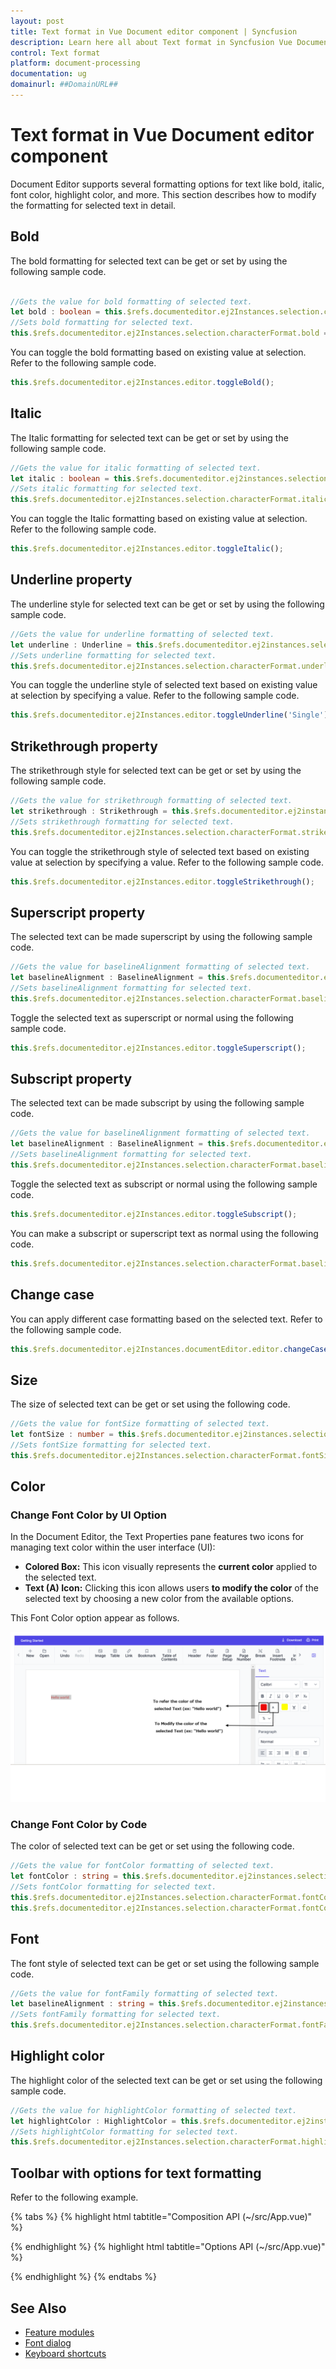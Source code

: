 ```yaml
---
layout: post
title: Text format in Vue Document editor component | Syncfusion
description: Learn here all about Text format in Syncfusion Vue Document editor component of Syncfusion Essential JS 2 and more.
control: Text format 
platform: document-processing
documentation: ug
domainurl: ##DomainURL##
---
```


# Text format in Vue Document editor component

Document Editor supports several formatting options for text like bold, italic, font color, highlight color, and more. This section describes how to modify the formatting for selected text in detail.

## Bold

The bold formatting for selected text can be get or set by using the following sample code.

```ts

//Gets the value for bold formatting of selected text.
let bold : boolean = this.$refs.documenteditor.ej2Instances.selection.characterFormat.bold;
//Sets bold formatting for selected text.
this.$refs.documenteditor.ej2Instances.selection.characterFormat.bold = true;
```

You can toggle the bold formatting based on existing value at selection. Refer to the following sample code.

```ts
this.$refs.documenteditor.ej2Instances.editor.toggleBold();
```

## Italic

The Italic formatting for selected text can be get or set by using the following sample code.

```ts
//Gets the value for italic formatting of selected text.
let italic : boolean = this.$refs.documenteditor.ej2instances.selection.characterFormat.italic;
//Sets italic formatting for selected text.
this.$refs.documenteditor.ej2Instances.selection.characterFormat.italic= true|false;
```

You can toggle the Italic formatting based on existing value at selection. Refer to the following sample code.

```ts
this.$refs.documenteditor.ej2Instances.editor.toggleItalic();
```

## Underline property

The underline style for selected text can be get or set by using the following sample code.

```ts
//Gets the value for underline formatting of selected text.
let underline : Underline = this.$refs.documenteditor.ej2instances.selection.characterFormat.underline;
//Sets underline formatting for selected text.
this.$refs.documenteditor.ej2Instances.selection.characterFormat.underline='Single' | 'None';
```

You can toggle the underline style of selected text based on existing value at selection by specifying a value. Refer to the following sample code.

```ts
this.$refs.documenteditor.ej2Instances.editor.toggleUnderline('Single');
```

## Strikethrough property

The strikethrough style for selected text can be get or set by using the following sample code.

```ts
//Gets the value for strikethrough formatting of selected text.
let strikethrough : Strikethrough = this.$refs.documenteditor.ej2instances.selection.characterFormat.strikethrough;
//Sets strikethrough formatting for selected text.
this.$refs.documenteditor.ej2Instances.selection.characterFormat.strikethrough='Single' | 'Normal';
```

You can toggle the strikethrough style of selected text based on existing value at selection by specifying a value. Refer to the following sample code.

```ts
this.$refs.documenteditor.ej2Instances.editor.toggleStrikethrough();
```

## Superscript property

The selected text can be made superscript by using the following sample code.

```ts
//Gets the value for baselineAlignment formatting of selected text.
let baselineAlignment : BaselineAlignment = this.$refs.documenteditor.ej2instances.selection.characterFormat.baselineAlignment;
//Sets baselineAlignment formatting for selected text.
this.$refs.documenteditor.ej2Instances.selection.characterFormat.baselineAlignment='Superscript';
```

Toggle the selected text as superscript or normal using the following sample code.

```ts
this.$refs.documenteditor.ej2Instances.editor.toggleSuperscript();
```

## Subscript property

The selected text can be made subscript by using the following sample code.

```ts
//Gets the value for baselineAlignment formatting of selected text.
let baselineAlignment : BaselineAlignment = this.$refs.documenteditor.ej2instances.selection.characterFormat.baselineAlignment;
//Sets baselineAlignment formatting for selected text.
this.$refs.documenteditor.ej2Instances.selection.characterFormat.baselineAlignment='Subscript';
```

Toggle the selected text as subscript or normal using the following sample code.

```ts
this.$refs.documenteditor.ej2Instances.editor.toggleSubscript();
```

You can make a subscript or superscript text as normal using the following code.

```ts
this.$refs.documenteditor.ej2Instances.selection.characterFormat.baselineAlignment='Normal';
```

## Change case

You can apply different case formatting based on the selected text. Refer to the following sample code.

```ts
this.$refs.documenteditor.ej2Instances.documentEditor.editor.changeCase('Uppercase'|'Lowercase'|'SentenceCase'|'ToggleCase'|'CapitalizeEachWord');
```

## Size

The size of selected text can be get or set using the following code.

```ts
//Gets the value for fontSize formatting of selected text.
let fontSize : number = this.$refs.documenteditor.ej2instances.selection.characterFormat.fontSize;
//Sets fontSize formatting for selected text.
this.$refs.documenteditor.ej2Instances.selection.characterFormat.fontSize= 32;
```

## Color

### Change Font Color by UI Option

In the Document Editor, the Text Properties pane features two icons for managing text color within the user interface (UI):

* **Colored Box:** This icon visually represents the **current color** applied to the selected text.
* **Text (A) Icon:** Clicking this icon allows users **to modify the color** of the selected text by choosing a new color from the available options.

This Font Color option appear as follows.

![Font Color](images/fontColor.PNG)

### Change Font Color by Code

The color of selected text can be get or set using the following code.

```ts
//Gets the value for fontColor formatting of selected text.
let fontColor : string = this.$refs.documenteditor.ej2instances.selection.characterFormat.fontColor;
//Sets fontColor formatting for selected text.
this.$refs.documenteditor.ej2Instances.selection.characterFormat.fontColor= 'Pink';
this.$refs.documenteditor.ej2Instances.selection.characterFormat.fontColor= '#FFC0CB';
```

## Font

The font style of selected text can be get or set using the following sample code.

```ts
//Gets the value for fontFamily formatting of selected text.
let baselineAlignment : string = this.$refs.documenteditor.ej2instances.selection.characterFormat.fontFamily;
//Sets fontFamily formatting for selected text.
this.$refs.documenteditor.ej2Instances.selection.characterFormat.fontFamily= 'Arial';
```

## Highlight color

The highlight color of the selected text can be get or set using the following sample code.

```ts
//Gets the value for highlightColor formatting of selected text.
let highlightColor : HighlightColor = this.$refs.documenteditor.ej2instances.selection.characterFormat.highlightColor;
//Sets highlightColor formatting for selected text.
this.$refs.documenteditor.ej2Instances.selection.characterFormat.highlightColor= 'Pink';
```

## Toolbar with options for text formatting

Refer to the following example.

{% tabs %}
{% highlight html tabtitle="Composition API (~/src/App.vue)" %}

<template>
  <div id="app">
    <div>
      <ejs-toolbar v-on:clicked="toolbarButtonClick">
        <e-items>
          <e-item prefixIcon="e-de-ctnr-bold e-icons" tooltipText="Bold" id="bold"></e-item>
          <e-item prefixIcon="e-de-ctnr-italic e-icons" tooltipText="Italic" id="italic"></e-item>
          <e-item prefixIcon="e-de-ctnr-underline e-icons" tooltipText="Underline" id="underline"></e-item>
          <e-item prefixIcon="e-de-ctnr-strikethrough e-icons" tooltipText="Strikethrough" id="strikethrough"></e-item>
          <e-item prefixIcon="e-de-ctnr-subscript e-icons" tooltipText="Subscript" id="subscript"></e-item>
          <e-item prefixIcon="e-de-ctnr-superscript e-icons" tooltipText="Superscript" id="superscript"></e-item>
          <e-item type="Separator"></e-item>
          <e-item type="Input" template="fontColorTemplate"></e-item>
          <e-item type="Separator"></e-item>
          <e-item type="Input" template="fontFamilyTemplate"></e-item>
          <e-item type="Input" template="fontSizeTemplate"></e-item>
        </e-items>
        <template v-slot:fontColorTemplate>
          <ejs-colorpicker value='#000000' :showButtons='true' v-bind:change='onFontColorChange'> </ejs-colorpicker>
        </template>
        <template v-slot:fontFamilyTemplate>
          <ejs-combobox :dataSource='fontStyle' :width='120' :index='2' :allowCustom='true'
            v-bind:change='onFontFamilyChange' :showClearButton='false'> </ejs-combobox>
        </template>
        <template v-slot:fontSizeTemplate>
          <ejs-combobox :dataSource='fontSize' :width='80' :index='2' :allowCustom='true'
            v-bind:change='onFontSizeChange' :showClearButton='false'> </ejs-combobox>
        </template>
      </ejs-toolbar>
    </div>
    <ejs-documenteditor ref="documenteditor" v-bind:selectionChange='onSelectionChange' :isReadOnly='false'
      :enableEditor='true' :enableEditorHistory='true' :enableSfdtExport='true' height="370px"
      style="width: 100%;"></ejs-documenteditor>
  </div>
</template>
<script setup>
import { DocumentEditorComponent as EjsDocumenteditor, Editor, Selection, EditorHistory, SfdtExport } from '@syncfusion/ej2-vue-documenteditor';
import { ItemDirective as EItem, ItemsDirective as EItems, ToolbarComponent as EjsToolbar } from "@syncfusion/ej2-vue-navigations";
import { ColorPickerComponent as EjsColorpicker } from '@syncfusion/ej2-vue-inputs';
import { ComboBoxComponent as EjsCombobox } from "@syncfusion/ej2-vue-dropdowns";
import { onMounted, provide, ref } from 'vue';

const documenteditor = ref(null);
const fontStyle = ['Algerian', 'Arial', 'Calibri', 'Cambria', 'Cambria Math', 'Candara', 'Courier New', 'Georgia', 'Impact', 'Segoe Print', 'Segoe Script', 'Segoe UI', 'Symbol', 'Times New Roman', 'Verdana', 'Windings'];
const fontSize = ['8', '9', '10', '11', '12', '14', '16', '18', '20', '22', '24', '26', '28', '36', '48', '72', '96'];

provide('DocumentEditor', [Editor, Selection, EditorHistory, SfdtExport])

const toolbarButtonClick = function (arg) {
  switch (arg.item.id) {
    case 'bold':
      //Toggles the bold of selected content
      documenteditor.value.ej2Instances.editor.toggleBold();
      break;
    case 'italic':
      //Toggles the Italic of selected content
      documenteditor.value.ej2Instances.editor.toggleItalic();
      break;
    case 'underline':
      //Toggles the underline of selected content
      documenteditor.value.ej2Instances.editor.toggleUnderline('Single');
      break;
    case 'strikethrough':
      //Toggles the strikethrough of selected content
      documenteditor.value.ej2Instances.editor.toggleStrikethrough();
      break;
    case 'subscript':
      //Toggles the subscript of selected content
      documenteditor.value.ej2Instances.editor.toggleSubscript();
      break;
    case 'superscript':
      //Toggles the superscript of selected content
      documenteditor.value.ej2Instances.editor.toggleSuperscript();
      break;
  }
}
const onFontFamilyChange = function (args) {
  documenteditor.value.ej2Instances.selection.characterFormat.fontFamily = args.value;
  documenteditor.value.focusIn();
}
const onFontSizeChange = function (args) {
  documenteditor.value.ej2Instances.selection.characterFormat.fontSize = args.value;
  documenteditor.value.focusIn();
}
const onFontColorChange = function (args) {
  documenteditor.value.ej2Instances.selection.characterFormat.fontColor = args.currentValue.hex;
  documenteditor.value.focusIn();
}
const onSelectionChange = function () {
  var characterformat = documenteditor.value.ej2Instances.selection.characterFormat;
  var properties = [characterformat.bold, characterformat.italic, characterformat.underline, characterformat.strikeThrough];
  var toggleBtnId = ["bold", "italic", "underline", "strikethrough"];
  for (var i = 0; i < properties.length; i++) {
    let toggleBtn = document.getElementById(toggleBtnId[i]);
    if ((typeof (properties[i]) == 'boolean' && properties[i] == true) || (typeof (properties[i]) == 'string' && properties[i] !== 'None'))
      toggleBtn.classList.add("e-btn-toggle");
    else {
      if (toggleBtn.classList.contains("e-btn-toggle"))
        toggleBtn.classList.remove("e-btn-toggle");
    }
  }
}

onMounted(function () {
  documenteditor.value.ej2Instances.editor.insertTable(2, 2);
})

</script>
<style>
@import '../node_modules/@syncfusion/ej2-base/styles/material.css';
@import '../node_modules/@syncfusion/ej2-buttons/styles/material.css';
@import '../node_modules/@syncfusion/ej2-inputs/styles/material.css';
@import '../node_modules/@syncfusion/ej2-popups/styles/material.css';
@import '../node_modules/@syncfusion/ej2-lists/styles/material.css';
@import '../node_modules/@syncfusion/ej2-navigations/styles/material.css';
@import '../node_modules/@syncfusion/ej2-splitbuttons/styles/material.css';
@import '../node_modules/@syncfusion/ej2-dropdowns/styles/material.css';
@import "../node_modules/@syncfusion/ej2-vue-documenteditor/styles/material.css";
</style>

{% endhighlight %}
{% highlight html tabtitle="Options API (~/src/App.vue)" %}

<template>
  <div id="app">
    <div>
      <ejs-toolbar v-on:clicked="toolbarButtonClick">
        <e-items>
          <e-item prefixIcon="e-de-ctnr-bold e-icons" tooltipText="Bold" id="bold"></e-item>
          <e-item prefixIcon="e-de-ctnr-italic e-icons" tooltipText="Italic" id="italic"></e-item>
          <e-item prefixIcon="e-de-ctnr-underline e-icons" tooltipText="Underline" id="underline"></e-item>
          <e-item prefixIcon="e-de-ctnr-strikethrough e-icons" tooltipText="Strikethrough" id="strikethrough"></e-item>
          <e-item prefixIcon="e-de-ctnr-subscript e-icons" tooltipText="Subscript" id="subscript"></e-item>
          <e-item prefixIcon="e-de-ctnr-superscript e-icons" tooltipText="Superscript" id="superscript"></e-item>
          <e-item type="Separator"></e-item>
          <e-item type="Input" template="fontColorTemplate"></e-item>
          <e-item type="Separator"></e-item>
          <e-item type="Input" template="fontFamilyTemplate"></e-item>
          <e-item type="Input" template="fontSizeTemplate"></e-item>
        </e-items>
        <template v-slot:fontColorTemplate>
          <ejs-colorpicker value='#000000' :showButtons='true' v-bind:change='onFontColorChange'> </ejs-colorpicker>
        </template>
        <template v-slot:fontFamilyTemplate>
          <ejs-combobox :dataSource='fontStyle' :width='120' :index='2' :allowCustom='true'
            v-bind:change='onFontFamilyChange' :showClearButton='false'> </ejs-combobox>
        </template>
        <template v-slot:fontSizeTemplate>
          <ejs-combobox :dataSource='fontSize' :width='80' :index='2' :allowCustom='true'
            v-bind:change='onFontSizeChange' :showClearButton='false'> </ejs-combobox>
        </template>
      </ejs-toolbar>
    </div>
    <ejs-documenteditor ref="documenteditor" v-bind:selectionChange='onSelectionChange' :isReadOnly='false'
      :enableEditor='true' :enableEditorHistory='true' :enableSfdtExport='true' height="370px"
      style="width: 100%;"></ejs-documenteditor>
  </div>
</template>
<script>
import { DocumentEditorComponent, Editor, Selection, EditorHistory, SfdtExport } from '@syncfusion/ej2-vue-documenteditor';
import { ItemDirective, ItemsDirective, ToolbarComponent } from "@syncfusion/ej2-vue-navigations";
import { ColorPickerComponent } from '@syncfusion/ej2-vue-inputs';
import { ComboBoxComponent } from "@syncfusion/ej2-vue-dropdowns";

export default {
  components: {
    'ejs-documenteditor': DocumentEditorComponent,
    'ejs-toolbar': ToolbarComponent,
    'e-items': ItemsDirective,
    'e-item': ItemDirective,
    'ejs-colorpicker': ColorPickerComponent,
    'ejs-combobox': ComboBoxComponent
  },
  data: function () {
    return {
      fontStyle: ['Algerian', 'Arial', 'Calibri', 'Cambria', 'Cambria Math', 'Candara', 'Courier New', 'Georgia', 'Impact', 'Segoe Print', 'Segoe Script', 'Segoe UI', 'Symbol', 'Times New Roman', 'Verdana', 'Windings'],
      fontSize: ['8', '9', '10', '11', '12', '14', '16', '18', '20', '22', '24', '26', '28', '36', '48', '72', '96']
    };
  },
  provide: {
    DocumentEditor: [Editor, Selection, EditorHistory, SfdtExport]
  },
  methods: {
    toolbarButtonClick: function (arg) {
      switch (arg.item.id) {
        case 'bold':
          //Toggles the bold of selected content
          this.$refs.documenteditor.ej2Instances.editor.toggleBold();
          break;
        case 'italic':
          //Toggles the Italic of selected content
          this.$refs.documenteditor.ej2Instances.editor.toggleItalic();
          break;
        case 'underline':
          //Toggles the underline of selected content
          this.$refs.documenteditor.ej2Instances.editor.toggleUnderline('Single');
          break;
        case 'strikethrough':
          //Toggles the strikethrough of selected content
          this.$refs.documenteditor.ej2Instances.editor.toggleStrikethrough();
          break;
        case 'subscript':
          //Toggles the subscript of selected content
          this.$refs.documenteditor.ej2Instances.editor.toggleSubscript();
          break;
        case 'superscript':
          //Toggles the superscript of selected content
          this.$refs.documenteditor.ej2Instances.editor.toggleSuperscript();
          break;
      }
    },
    onFontFamilyChange: function (args) {
      this.$refs.documenteditor.ej2Instances.selection.characterFormat.fontFamily = args.value;
      this.$refs.documenteditor.focusIn();
    },
    onFontSizeChange: function (args) {
      this.$refs.documenteditor.ej2Instances.selection.characterFormat.fontSize = args.value;
      this.$refs.documenteditor.focusIn();
    },
    onFontColorChange: function (args) {
      this.$refs.documenteditor.ej2Instances.selection.characterFormat.fontColor = args.currentValue.hex;
      this.$refs.documenteditor.focusIn();
    },
    onSelectionChange: function () {
      var characterformat = this.$refs.documenteditor.ej2Instances.selection.characterFormat;
      var properties = [characterformat.bold, characterformat.italic, characterformat.underline, characterformat.strikeThrough];
      var toggleBtnId = ["bold", "italic", "underline", "strikethrough"];
      for (var i = 0; i < properties.length; i++) {
        let toggleBtn = document.getElementById(toggleBtnId[i]);
        if ((typeof (properties[i]) == 'boolean' && properties[i] == true) || (typeof (properties[i]) == 'string' && properties[i] !== 'None'))
          toggleBtn.classList.add("e-btn-toggle");
        else {
          if (toggleBtn.classList.contains("e-btn-toggle"))
            toggleBtn.classList.remove("e-btn-toggle");
        }
      }
    }
  },
  mounted() {
    this.$refs.documenteditor.ej2Instances.editor.insertTable(2, 2);
  }
}
</script>
<style>
@import '../node_modules/@syncfusion/ej2-base/styles/material.css';
@import '../node_modules/@syncfusion/ej2-buttons/styles/material.css';
@import '../node_modules/@syncfusion/ej2-inputs/styles/material.css';
@import '../node_modules/@syncfusion/ej2-popups/styles/material.css';
@import '../node_modules/@syncfusion/ej2-lists/styles/material.css';
@import '../node_modules/@syncfusion/ej2-navigations/styles/material.css';
@import '../node_modules/@syncfusion/ej2-splitbuttons/styles/material.css';
@import '../node_modules/@syncfusion/ej2-dropdowns/styles/material.css';
@import "../node_modules/@syncfusion/ej2-vue-documenteditor/styles/material.css";
</style>

{% endhighlight %}
{% endtabs %}

## See Also

* [Feature modules](../document-editor/feature-module)
* [Font dialog](../document-editor/dialog#font-dialog)
* [Keyboard shortcuts](../document-editor/keyboard-shortcut#text-formatting)